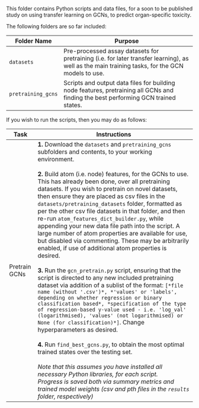 This folder contains Python scripts and data files, for a soon to be published study on using transfer learning on GCNs, to predict organ-specific toxicity.

The following folders are so far included:

| Folder Name | Purpose |
|----------|---------|
| `datasets` | Pre-processed assay datasets for pretraining (i.e. for later transfer learning), as well as the main training tasks, for the GCN models to use. |
| `pretraining_gcns` | Scripts and output data files for building node features, pretraining all GCNs and finding the best performing GCN trained states. |

If you wish to run the scripts, then you may do as follows:

| Task | Instructions |
|----------|---------|
| Pretrain GCNs | **1.** Download the `datasets` and `pretraining_gcns` subfolders and contents, to your working environment.<br><br>**2.** Build atom (i.e. node) features, for the GCNs to use. This has already been done, over all pretraining datasets. If you wish to pretrain on novel datasets, then ensure they are placed as csv files in the `datasets/pretraining_datasets` folder, formatted as per the other csv file datasets in that folder, and then re-run `atom_features_dict_builder.py`, while appending your new data file path into the script. A large number of atom properties are available for use, but disabled via commenting. These may be arbitrarily enabled, if use of additional atom properties is desired.<br><br>**3.** Run the `gcn_pretrain.py` script, ensuring that the script is directed to any new included pretraining dataset via addition of a sublist of the format: `[*file name (without '.csv')*, *'values' or 'labels', depending on whether regression or binary classification based*, *specification of the type of regression-based y-value used - i.e. 'log_val' (logarithmised), 'values' (not logarithmised) or None (for classification)*]`. Change hyperparameters as desired.<br><br>**4.** Run `find_best_gcns.py`, to obtain the most optimal trained states over the testing set.<br><br>*Note that this assumes you have installed all necessary Python libraries, for each script.*<br>*Progress is saved both via summary metrics and trained model weights (csv and pth files in the `results` folder, respectively)* |
